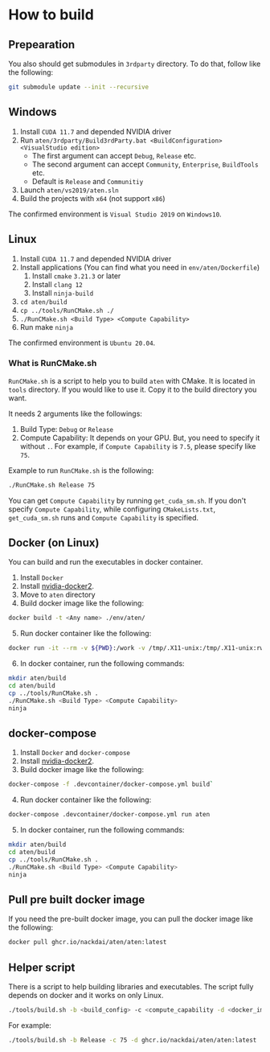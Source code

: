<!-- markdownlint-disable MD024 MD029 MD033 -->
# How to build

## Prepearation

You also should get submodules in `3rdparty` directory.
To do that, follow like the following:

```bash
git submodule update --init --recursive
```

## Windows

1. Install `CUDA 11.7` and depended NVIDIA driver
1. Run `aten/3rdparty/Build3rdParty.bat <BuildConfiguration> <VisualStudio edition>`
    - The first argument can accept `Debug`, `Release` etc.
    - The second argument can accept `Community`, `Enterprise`, `BuildTools` etc.
    - Default is `Release` and `Communitiy`
1. Launch `aten/vs2019/aten.sln`
1. Build the projects with `x64` (not support `x86`)

The confirmed environment is `Visual Studio 2019` on `Windows10`.

## Linux

1. Install `CUDA 11.7` and depended NVIDIA driver
1. Install applications (You can find what you need in `env/aten/Dockerfile`)
    1. Install `cmake` `3.21.3` or later
    1. Install `clang 12`
    1. Install `ninja-build`
1. `cd aten/build`
1. `cp ../tools/RunCMake.sh ./`
1. `./RunCMake.sh <Build Type> <Compute Capability>`
1. Run make `ninja`

The confirmed environment is `Ubuntu 20.04`.

### What is RunCMake.sh

`RunCMake.sh` is a script to help you to build `aten` with CMake.
It is located in `tools` directory. If you would like to use it.
Copy it to the build directory you want.

It needs 2 arguments like the followings:

1. Build Type: `Debug` or `Release`
1. Compute Capability: It depends on your GPU. But, you need to specify it
without `.`. For example, if `Compute Capability` is `7.5`, please specify
like `75`.

Example to run `RunCMake.sh` is the following:

```bash
./RunCMake.sh Release 75
```

You can get `Compute Capability` by running `get_cuda_sm.sh`.
If you don't specify `Compute Capability`, while configuring `CMakeLists.txt`,
`get_cuda_sm.sh` runs and `Compute Capability` is specified.

## Docker (on Linux)

You can build and run the executables in docker container.

1. Install `Docker`
2. Install [nvidia-docker2](https://github.com/NVIDIA/nvidia-docker).
3. Move to `aten` directory
4. Build docker image like the following:

```bash
docker build -t <Any name> ./env/aten/
```

5. Run docker container like the following:

```bash
docker run -it --rm -v ${PWD}:/work -v /tmp/.X11-unix:/tmp/.X11-unix:rw --runtime=nvidia -e DISPLAY <Image name>:latest bash
```

6. In docker container, run the following commands:

```bash
mkdir aten/build
cd aten/build
cp ../tools/RunCMake.sh .
./RunCMake.sh <Build Type> <Compute Capability>
ninja
```

## docker-compose

1. Install `Docker` and `docker-compose`
2. Install [nvidia-docker2](https://github.com/NVIDIA/nvidia-docker).
3. Build docker image like the following:

```bash
docker-compose -f .devcontainer/docker-compose.yml build`
```

4. Run docker container like the following:

```bash
docker-compose .devcontainer/docker-compose.yml run aten
```

5. In docker container, run the following commands:

```bash
mkdir aten/build
cd aten/build
cp ../tools/RunCMake.sh .
./RunCMake.sh <Build Type> <Compute Capability>
ninja
```

## Pull pre built docker image

If you need the pre-built docker image, you can pull the docker image like the following:

```bash
docker pull ghcr.io/nackdai/aten/aten:latest
```

## Helper script

There is a script to help building libraries and executables. The script fully depends on docker
and it works on only Linux.

```bash
./tools/build.sh -b <build_config> -c <compute_capability -d <docker_image>
```

For example:

```bash
./tools/build.sh -b Release -c 75 -d ghcr.io/nackdai/aten/aten:latest
```
